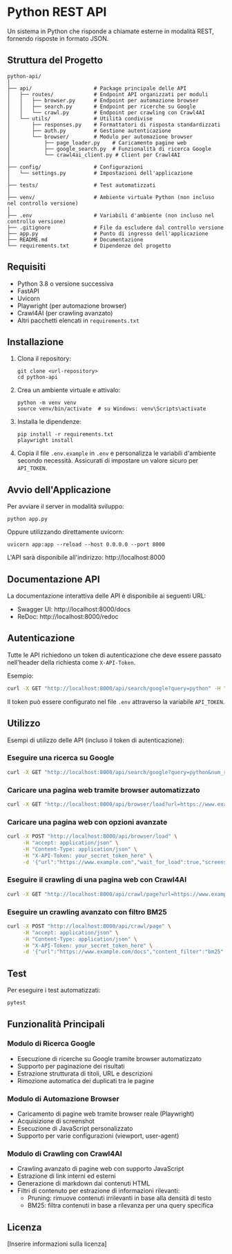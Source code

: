 # Python REST API

Un sistema in Python che risponde a chiamate esterne in modalità REST, fornendo risposte in formato JSON.

## Struttura del Progetto

```
python-api/
│
├── api/                    # Package principale delle API
│   ├── routes/             # Endpoint API organizzati per moduli
│   │   ├── browser.py      # Endpoint per automazione browser
│   │   ├── search.py       # Endpoint per ricerche su Google
│   │   └── crawl.py        # Endpoint per crawling con Crawl4AI
│   └── utils/              # Utilità condivise
│       ├── responses.py    # Formattatori di risposta standardizzati
│       ├── auth.py         # Gestione autenticazione
│       └── browser/        # Modulo per automazione browser
│           ├── page_loader.py    # Caricamento pagine web
│           ├── google_search.py  # Funzionalità di ricerca Google
│           └── crawl4ai_client.py # Client per Crawl4AI
│
├── config/                 # Configurazioni
│   └── settings.py         # Impostazioni dell'applicazione
│
├── tests/                  # Test automatizzati
│
├── venv/                   # Ambiente virtuale Python (non incluso nel controllo versione)
│
├── .env                    # Variabili d'ambiente (non incluso nel controllo versione)
├── .gitignore              # File da escludere dal controllo versione
├── app.py                  # Punto di ingresso dell'applicazione
├── README.md               # Documentazione
└── requirements.txt        # Dipendenze del progetto
```

## Requisiti

- Python 3.8 o versione successiva
- FastAPI
- Uvicorn
- Playwright (per automazione browser)
- Crawl4AI (per crawling avanzato)
- Altri pacchetti elencati in `requirements.txt`

## Installazione

1. Clona il repository:
   ```
   git clone <url-repository>
   cd python-api
   ```

2. Crea un ambiente virtuale e attivalo:
   ```
   python -m venv venv
   source venv/bin/activate  # su Windows: venv\Scripts\activate
   ```

3. Installa le dipendenze:
   ```
   pip install -r requirements.txt
   playwright install
   ```

4. Copia il file `.env.example` in `.env` e personalizza le variabili d'ambiente secondo necessità. Assicurati di impostare un valore sicuro per `API_TOKEN`.

## Avvio dell'Applicazione

Per avviare il server in modalità sviluppo:

```
python app.py
```

Oppure utilizzando direttamente uvicorn:

```
uvicorn app:app --reload --host 0.0.0.0 --port 8000
```

L'API sarà disponibile all'indirizzo: http://localhost:8000

## Documentazione API

La documentazione interattiva delle API è disponibile ai seguenti URL:

- Swagger UI: http://localhost:8000/docs
- ReDoc: http://localhost:8000/redoc

## Autenticazione

Tutte le API richiedono un token di autenticazione che deve essere passato nell'header della richiesta come `X-API-Token`.

Esempio:
```bash
curl -X GET "http://localhost:8000/api/search/google?query=python" -H "accept: application/json" -H "X-API-Token: your_secret_token_here"
```

Il token può essere configurato nel file `.env` attraverso la variabile `API_TOKEN`.

## Utilizzo

Esempi di utilizzo delle API (incluso il token di autenticazione):

### Eseguire una ricerca su Google

```bash
curl -X GET "http://localhost:8000/api/search/google?query=python&num_results=5" -H "accept: application/json" -H "X-API-Token: your_secret_token_here"
```

### Caricare una pagina web tramite browser automatizzato

```bash
curl -X GET "http://localhost:8000/api/browser/load?url=https://www.example.com&screenshot=true" -H "accept: application/json" -H "X-API-Token: your_secret_token_here"
```

### Caricare una pagina web con opzioni avanzate

```bash
curl -X POST "http://localhost:8000/api/browser/load" \
     -H "accept: application/json" \
     -H "Content-Type: application/json" \
     -H "X-API-Token: your_secret_token_here" \
     -d '{"url":"https://www.example.com","wait_for_load":true,"screenshot":true,"wait_time":1000,"viewport":{"width":1920,"height":1080},"user_agent":"Mozilla/5.0...","evaluate_js":"return document.title;"}'
```

### Eseguire il crawling di una pagina web con Crawl4AI

```bash
curl -X GET "http://localhost:8000/api/crawl/page?url=https://www.example.com&content_filter=pruning" -H "accept: application/json" -H "X-API-Token: your_secret_token_here"
```

### Eseguire un crawling avanzato con filtro BM25

```bash
curl -X POST "http://localhost:8000/api/crawl/page" \
     -H "accept: application/json" \
     -H "Content-Type: application/json" \
     -H "X-API-Token: your_secret_token_here" \
     -d '{"url":"https://www.example.com/docs","content_filter":"bm25","bm25_query":"installation guide","extract_links":true,"screenshot":true}'
```

## Test

Per eseguire i test automatizzati:

```
pytest
```

## Funzionalità Principali

### Modulo di Ricerca Google
- Esecuzione di ricerche su Google tramite browser automatizzato
- Supporto per paginazione dei risultati
- Estrazione strutturata di titoli, URL e descrizioni
- Rimozione automatica dei duplicati tra le pagine

### Modulo di Automazione Browser
- Caricamento di pagine web tramite browser reale (Playwright)
- Acquisizione di screenshot
- Esecuzione di JavaScript personalizzato
- Supporto per varie configurazioni (viewport, user-agent)

### Modulo di Crawling con Crawl4AI
- Crawling avanzato di pagine web con supporto JavaScript
- Estrazione di link interni ed esterni
- Generazione di markdown dai contenuti HTML
- Filtri di contenuto per estrazione di informazioni rilevanti:
  - Pruning: rimuove contenuti irrilevanti in base alla densità di testo
  - BM25: filtra contenuti in base a rilevanza per una query specifica

## Licenza

[Inserire informazioni sulla licenza]
